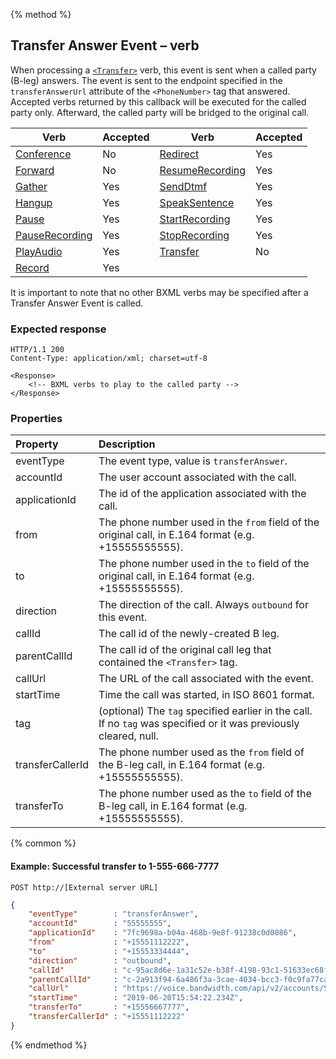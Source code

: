 {% method %}
##  Transfer Answer Event – <Transfer> verb
When processing a [`<Transfer>`](../verbs/transfer.md) verb, this event is sent when a called party (B-leg) answers.  The event is sent to
  the endpoint specified in the `transferAnswerUrl` attribute of the `<PhoneNumber>` tag that answered. Accepted verbs returned by this callback will be
  executed for the called party only. Afterward, the called party will be bridged to the original
  call.
 
| Verb           | Accepted | Verb            | Accepted |
|----------------|----------|-----------------|----------|
| [Conference](../verbs/conference.md)     | No       | [Redirect](../verbs/redirect.md)        | Yes      |
| [Forward](../verbs/forward.md)        | No       | [ResumeRecording](../verbs/resumeRecording.md) | Yes      |
| [Gather](../verbs/gather.md)         | Yes      | [SendDtmf](../verbs/sendDtmf.md)        | Yes      |
| [Hangup](../verbs/hangup.md)         | Yes      | [SpeakSentence](../verbs/speakSentence.md)   | Yes      |
| [Pause](../verbs/pause.md)          | Yes      | [StartRecording](../verbs/startRecording.md)  | Yes      |
| [PauseRecording](../verbs/pauseRecording.md) | Yes      | [StopRecording](../verbs/stopRecording.md)   | Yes      |
| [PlayAudio](../verbs/playAudio.md)      | Yes      | [Transfer](../verbs/transfer.md)        | No       |
| [Record](../verbs/record.md)         | Yes      |                 |          |

It is important to note that no other BXML verbs may be specified after a Transfer Answer Event is called.

### Expected response
```http
HTTP/1.1 200
Content-Type: application/xml; charset=utf-8

<Response>
    <!-- BXML verbs to play to the called party -->
</Response>
```

### Properties
| Property         | Description                                                                                                       |
|:-----------------|:------------------------------------------------------------------------------------------------------------------|
| eventType        | The event type, value is `transferAnswer`.                                                                        |
| accountId        | The user account associated with the call.                                                                        |
| applicationId    | The id of the application associated with the call.                                                               |
| from             | The phone number used in the `from` field of the original call, in E.164 format (e.g. +15555555555).              |
| to               | The phone number used in the `to` field of the original call, in E.164 format (e.g. +15555555555).                |
| direction        | The direction of the call. Always `outbound` for this event.                                                      |
| callId           | The call id of the newly-created B leg.                                                                           |
| parentCallId     | The call id of the original call leg that contained the `<Transfer>` tag.                                         |
| callUrl          | The URL of the call associated with the event.                                                                    |
| startTime        | Time the call was started, in ISO 8601 format.                                                                    |
| tag              | (optional) The `tag` specified earlier in the call. If no `tag` was specified or it was previously cleared, null. |
| transferCallerId | The phone number used as the `from` field of the B-leg call, in E.164 format (e.g. +15555555555).                 |
| transferTo       | The phone number used as the `to` field of the B-leg call, in E.164 format (e.g. +15555555555).                   |

{% common %}

#### Example: Successful transfer to 1-555-666-7777

```
POST http://[External server URL]
```

```json
{
	"eventType"        : "transferAnswer",
	"accountId"        : "55555555",
	"applicationId"    : "7fc9698a-b04a-468b-9e8f-91238c0d0086",
	"from"             : "+15551112222",
	"to"               : "+15553334444",
	"direction"        : "outbound",
	"callId"           : "c-95ac8d6e-1a31c52e-b38f-4198-93c1-51633ec68f8d",
	"parentCallId"     : "c-2a913f94-6a486f3a-3cae-4034-bcc3-f0c9fa77ca2f",
	"callUrl"          : "https://voice.bandwidth.com/api/v2/accounts/55555555/calls/c-95ac8d6e-1a31c52e-b38f-4198-93c1-51633ec68f8d",
	"startTime"        : "2019-06-20T15:54:22.234Z",
	"transferTo"       : "+15556667777",
	"transferCallerId" : "+15551112222"
}
```

{% endmethod %}
